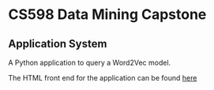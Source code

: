 # CS598 Data Mining Capstone
## Application System

A Python application to query a Word2Vec model.

The HTML front end for the application can be found [here](front/index.html)